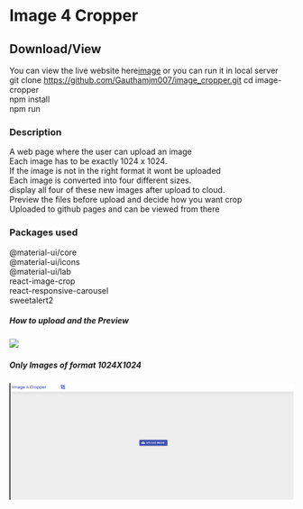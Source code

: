 # Image 4 Cropper

## Download/View

You can view the live website here[image](http://Gauthamjm007.github.io/image_cropper)
or you can run it in local server <br/>
git clone https://github.com/Gauthamjm007/image_cropper.git
cd image-cropper<br/>
npm install <br/>
npm run <br/>

### Description

A web page where the user can upload an image<br/>
Each image has to be exactly 1024 x 1024.<br/>
If the image is not in the right format it wont be uploaded<br/>
Each image is converted into four different sizes.<br/>
display all four of these new images after upload to cloud.<br/>
Preview the files before upload and decide how you want crop<br/>
Uploaded to github pages and can be viewed from there<br/>

### Packages used

@material-ui/core<br/>
@material-ui/icons<br/>
@material-ui/lab<br/>
react-image-crop<br/>
react-responsive-carousel<br/>
sweetalert2<br/>

##### How to upload and the Preview

![](img-crop.gif)

##### Only Images of format 1024X1024

![](img-crop2.gif)
